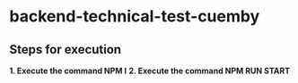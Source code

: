 # backend-technical-test-cuemby
## Steps for execution
**1. Execute the command NPM I**
**2. Execute the command NPM RUN START**
